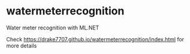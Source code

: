 # watermeterrecognition
Water meter recognition with ML.NET

Check https://drake7707.github.io/watermeterrecognition/index.html for more details
